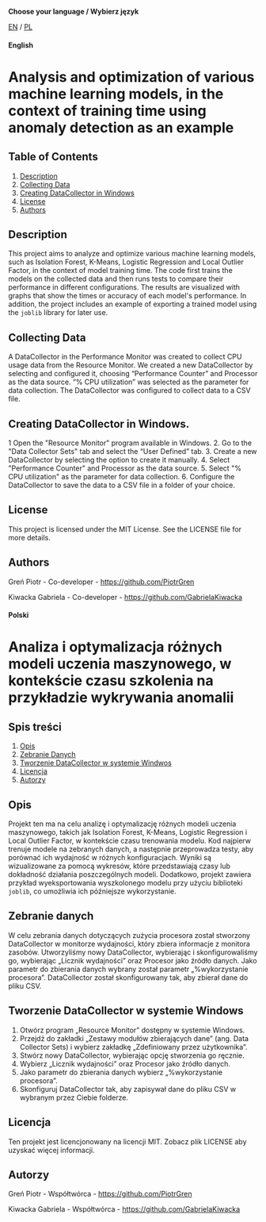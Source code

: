 **Choose your language / Wybierz język**

[EN](#english) / [PL](#polski)

#### English

# Analysis and optimization of various machine learning models, in the context of training time using anomaly detection as an example

## Table of Contents

1. [Description](#description)
2. [Collecting Data](#collecting-data)
3. [Creating DataCollector in Windows](#creating-datacollector-in-windows)
4. [License](#license)
5. [Authors](#authors)

## Description

This project aims to analyze and optimize various machine learning models, such as Isolation Forest, K-Means, Logistic Regression and Local Outlier Factor, in the context of model training time. The code first trains the models on the collected data and then runs tests to compare their performance in different configurations. The results are visualized with graphs that show the times or accuracy of each model's performance. In addition, the project includes an example of exporting a trained model using the `joblib` library for later use.

## Collecting Data

A DataCollector in the Performance Monitor was created to collect CPU usage data from the Resource Monitor. We created a new DataCollector by selecting and configured it, choosing “Performance Counter” and Processor as the data source. “% CPU utilization” was selected as the parameter for data collection. The DataCollector was configured to collect data to a CSV file.

## Creating DataCollector in Windows.

1 Open the "Resource Monitor" program available in Windows.
2. Go to the "Data Collector Sets" tab and select the “User Defined” tab.
3. Create a new DataCollector by selecting the option to create it manually.
4. Select "Performance Counter" and Processor as the data source.
5. Select "% CPU utilization" as the parameter for data collection.
6. Configure the DataCollector to save the data to a CSV file in a folder of your choice.

## License

This project is licensed under the MIT License. See the LICENSE file for more details.

## Authors

Greń Piotr - Co-developer - https://github.com/PiotrGren

Kiwacka Gabriela - Co-developer - https://github.com/GabrielaKiwacka


#### Polski

# Analiza i optymalizacja różnych modeli uczenia maszynowego, w kontekście czasu szkolenia na przykładzie wykrywania anomalii

## Spis treści

1. [Opis](#opis)
2. [Zebranie Danych](#zebranie-danych)
3. [Tworzenie DataCollector w systemie Windwos](#tworzenie-datacollector-w-systemie-windows)
4. [Licencja](#licencja)
5. [Autorzy](#autorzy)

## Opis

Projekt ten ma na celu analizę i optymalizację różnych modeli uczenia maszynowego, takich jak Isolation Forest, K-Means, Logistic Regression i Local Outlier Factor, w kontekście czasu trenowania modelu. Kod najpierw trenuje modele na zebranych danych, a następnie przeprowadza testy, aby porównać ich wydajność w różnych konfiguracjach. Wyniki są wizualizowane za pomocą wykresów, które przedstawiają czasy lub dokładność działania poszczególnych modeli. Dodatkowo, projekt zawiera przykład wyeksportowania wyszkolonego modelu przy użyciu biblioteki `joblib`, co umożliwia ich późniejsze wykorzystanie.

## Zebranie danych

W celu zebrania danych dotyczących zużycia procesora został stworzony DataCollector w monitorze wydajności, który zbiera informacje z monitora zasobów. Utworzyliśmy nowy DataCollector, wybierając i skonfigurowaliśmy go, wybierając „Licznik wydajności” oraz Procesor jako źródło danych. Jako parametr do zbierania danych wybrany został parametr „%wykorzystanie procesora”. DataCollector został skonfigurowany tak, aby zbierał dane do pliku CSV.

## Tworzenie DataCollector w systemie Windows

1. Otwórz program „Resource Monitor” dostępny w systemie Windows.
2. Przejdź do zakładki „Zestawy modułów zbierających dane” (ang. Data Collector Sets) i wybierz zakładkę „Zdefiniowany przez użytkownika”.
3. Stwórz nowy DataCollector, wybierając opcję stworzenia go ręcznie.
4. Wybierz „Licznik wydajności” oraz Procesor jako źródło danych.
5. Jako parametr do zbierania danych wybierz „%wykorzystanie procesora”.
6. Skonfiguruj DataCollector tak, aby zapisywał dane do pliku CSV w wybranym przez Ciebie folderze.

## Licencja

Ten projekt jest licencjonowany na licencji MIT. Zobacz plik LICENSE aby uzyskać więcej informacji.

## Autorzy

Greń Piotr - Współtwórca - https://github.com/PiotrGren

Kiwacka Gabriela - Współtwórca - https://github.com/GabrielaKiwacka
